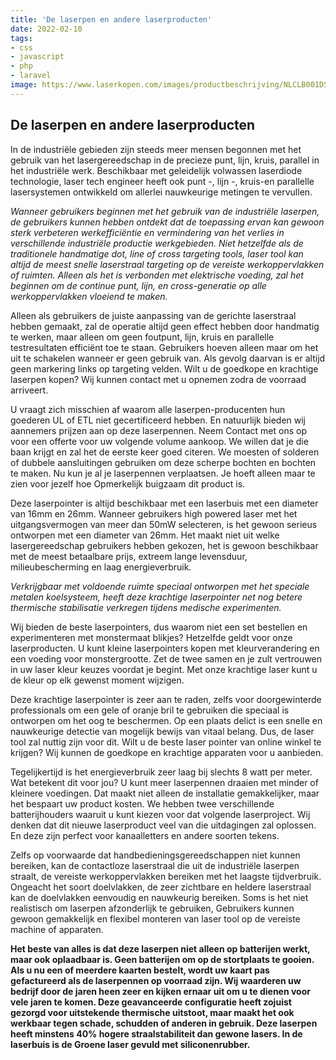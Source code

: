 ```yaml
---
title: 'De laserpen en andere laserproducten'
date: 2022-02-10
tags:
- css
- javascript
- php
- laravel
image: https://www.laserkopen.com/images/productbeschrijving/NLCLB001DS-1.jpg
---
```

## De laserpen en andere laserproducten

In de industriële gebieden zijn steeds meer mensen begonnen met het gebruik van het lasergereedschap in de precieze punt, lijn, kruis, parallel in het industriële werk. Beschikbaar met geleidelijk volwassen laserdiode technologie, laser tech engineer heeft ook punt -, lijn -, kruis-en parallelle lasersystemen ontwikkeld om allerlei nauwkeurige metingen te vervullen.

*Wanneer gebruikers beginnen met het gebruik van de industriële laserpen, de gebruikers kunnen hebben ontdekt dat de toepassing ervan kan gewoon sterk verbeteren werkefficiëntie en vermindering van het verlies in verschillende industriële productie werkgebieden. Niet hetzelfde als de traditionele handmatige dot, line of cross targeting tools, laser tool kan altijd de meest snelle laserstraal targeting op de vereiste werkoppervlakken of ruimten. Alleen als het is verbonden met elektrische voeding, zal het beginnen om de continue punt, lijn, en cross-generatie op alle werkoppervlakken vloeiend te maken.*

Alleen als gebruikers de juiste aanpassing van de gerichte laserstraal hebben gemaakt, zal de operatie altijd geen effect hebben door handmatig te werken, maar alleen om geen foutpunt, lijn, kruis en parallelle testresultaten efficiënt toe te staan. Gebruikers hoeven alleen maar om het uit te schakelen wanneer er geen gebruik van. Als gevolg daarvan is er altijd geen markering links op targeting velden. Wilt u de goedkope en krachtige laserpen kopen? Wij kunnen contact met u opnemen zodra de voorraad arriveert.

U vraagt zich misschien af waarom alle laserpen-producenten hun goederen UL of ETL niet gecertificeerd hebben. En natuurlijk bieden wij aannemers prijzen aan op deze laserpennen. Neem Contact met ons op voor een offerte voor uw volgende volume aankoop. We willen dat je die baan krijgt en zal het de eerste keer goed citeren. We moesten of solderen of dubbele aansluitingen gebruiken om deze scherpe bochten en bochten te maken. Nu kun je al je laserpennen verplaatsen. Je hoeft alleen maar te zien voor jezelf hoe Opmerkelijk buigzaam dit product is.

Deze laserpointer is altijd beschikbaar met een laserbuis met een diameter van 16mm en 26mm. Wanneer gebruikers high powered laser met het uitgangsvermogen van meer dan 50mW selecteren, is het gewoon serieus ontworpen met een diameter van 26mm. Het maakt niet uit welke lasergereedschap gebruikers hebben gekozen, het is gewoon beschikbaar met de meest betaalbare prijs, extreem lange levensduur, milieubescherming en laag energieverbruik.

*Verkrijgbaar met voldoende ruimte speciaal ontworpen met het speciale metalen koelsysteem, heeft deze krachtige laserpointer net nog betere thermische stabilisatie verkregen tijdens medische experimenten.*

Wij bieden de beste laserpointers, dus waarom niet een set bestellen en experimenteren met monstermaat blikjes? Hetzelfde geldt voor onze laserproducten. U kunt kleine laserpointers kopen met kleurverandering en een voeding voor monstergrootte. Zet de twee samen en je zult vertrouwen in uw laser kleur keuzes voordat je begint. Met onze krachtige laser kunt u de kleur op elk gewenst moment wijzigen.

Deze krachtige laserpointer is zeer aan te raden, zelfs voor doorgewinterde professionals om een gele of oranje bril te gebruiken die speciaal is ontworpen om het oog te beschermen. Op een plaats delict is een snelle en nauwkeurige detectie van mogelijk bewijs van vitaal belang. Dus, de laser tool zal nuttig zijn voor dit. Wilt u de beste laser pointer van online winkel te krijgen? Wij kunnen de goedkope en krachtige apparaten voor u aanbieden.

Tegelijkertijd is het energieverbruik zeer laag bij slechts 8 watt per meter. Wat betekent dit voor jou? U kunt meer laserpennen draaien met minder of kleinere voedingen. Dat maakt niet alleen de installatie gemakkelijker, maar het bespaart uw product kosten. We hebben twee verschillende batterijhouders waaruit u kunt kiezen voor dat volgende laserproject. Wij denken dat dit nieuwe laserproduct veel van die uitdagingen zal oplossen. En deze zijn perfect voor kanaalletters en andere soorten tekens.

Zelfs op voorwaarde dat handbedieningsgereedschappen niet kunnen bereiken, kan de contactloze laserstraal die uit de industriële laserpen straalt, de vereiste werkoppervlakken bereiken met het laagste tijdverbruik. Ongeacht het soort doelvlakken, de zeer zichtbare en heldere laserstraal kan de doelvlakken eenvoudig en nauwkeurig bereiken. Soms is het niet realistisch om laserpen afzonderlijk te gebruiken, Gebruikers kunnen gewoon gemakkelijk en flexibel monteren van laser tool op de vereiste machine of apparaten.

**Het beste van alles is dat deze laserpen niet alleen op batterijen werkt, maar ook oplaadbaar is. Geen batterijen om op de stortplaats te gooien. Als u nu een of meerdere kaarten bestelt, wordt uw kaart pas gefactureerd als de laserpennen op voorraad zijn. Wij waarderen uw bedrijf door de jaren heen zeer en kijken ernaar uit om u te dienen voor vele jaren te komen. Deze geavanceerde configuratie heeft zojuist gezorgd voor uitstekende thermische uitstoot, maar maakt het ook werkbaar tegen schade, schudden of anderen in gebruik. Deze laserpen heeft minstens 40% hogere straalstabiliteit dan gewone lasers. In de laserbuis is de Groene laser gevuld met siliconenrubber.**
